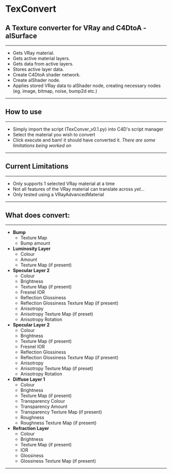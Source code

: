 # TexConvert
## A Texture converter for VRay and C4DtoA - alSurface
---
  - Gets VRay material.  
  - Gets active material layers.  
  - Gets data from active layers.  
  - Stores active layer data.  
  - Create C4DtoA shader network.  
  - Create alShader node.  
  - Applies stored VRay data to alShader node, creating
  necessary nodes (eg. image, bitmap, noise, bump2d etc.)

---

## How to use
---
- Simply import the script (TexConver_v0.1.py) into C4D's script manager
- Select the material you wish to convert
- Click execute and bam! it should have converted it. *There are some limitations being worked on*

---

## Current Limitations
---
- Only supports 1 selected VRay material at a time
- Not all features of the VRay material can translate across *yet...*
- Only tested using a VRayAdvancedMaterial

---

## What does convert:
---
- **Bump**  
  - Texture Map  
  - Bump amount
- **Luminosity Layer**
  - Colour  
  - Amount  
  - Texture Map (if present)  
- **Specular Layer 2**  
  - Colour  
  - Brightness  
  - Texture Map (if present)  
  - Fresnel IOR  
  - Reflection Glossiness  
  - Reflection Glossiness Texture Map (if present)  
  - Anisotropy  
  - Anisotropy Texture Map (if preset)  
  - Anisotropy Rotation  
- **Specular Layer 2**  
  - Colour  
  - Brightness  
  - Texture Map (if present)  
  - Fresnel IOR  
  - Reflection Glossiness  
  - Reflection Glossiness Texture Map (if present)  
  - Anisotropy  
  - Anisotropy Texture Map (if preset)  
  - Anisotropy Rotation  
- **Diffuse Layer 1**  
  - Colour  
  - Brightness  
  - Texture Map (if present)
  - Transparency Colour  
  - Transparency Amount  
  - Transparency Texture Map (if present)  
  - Roughness  
  - Roughness Texture Map (if present)  
- **Refraction Layer**  
  - Colour  
  - Brightness  
  - Texture Map (if present)  
  - IOR
  - Glossiness  
  - Glossiness Texture Map (if present)  


---
